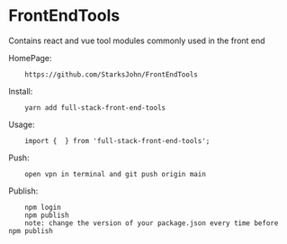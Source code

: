# FrontEndTools
Contains react and vue tool modules commonly used in the front end

HomePage:

        https://github.com/StarksJohn/FrontEndTools

Install:

        yarn add full-stack-front-end-tools

Usage:

        import {  } from 'full-stack-front-end-tools';

Push:

        open vpn in terminal and git push origin main

Publish:

        npm login
        npm publish
        note: change the version of your package.json every time before npm publish
